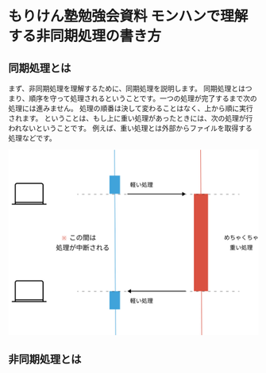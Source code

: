 # もりけん塾勉強会資料 モンハンで理解する非同期処理の書き方

## 同期処理とは

まず、非同期処理を理解するために、同期処理を説明します。
同期処理とはつまり、順序を守って処理されるということです。一つの処理が完了するまで次の処理には進みません。
処理の順番は決して変わることはなく、上から順に実行されます。
ということは、もし上に重い処理があったときには、次の処理が行われないということです。
例えば、重い処理とは外部からファイルを取得する処理などです。

![重たい同期処理](https://github.com/shouyamamoto/js-study/blob/images/image01.jpg)

## 非同期処理とは
